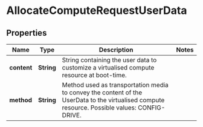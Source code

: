 
# AllocateComputeRequestUserData

## Properties
Name | Type | Description | Notes
------------ | ------------- | ------------- | -------------
**content** | **String** | String containing the user data to customize a virtualised compute resource at boot-time. | 
**method** | **String** | Method used as transportation media to convey the content of the UserData to the virtualised compute resource. Possible values: CONFIG-DRIVE. | 



